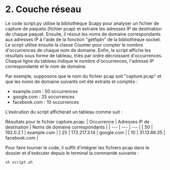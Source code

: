 # 2. Couche réseau

Le code script.py utilise la bibliothèque Scapy pour analyser un fichier de capture de paquets (fichier pcap) et extraire les adresses IP de destination de chaque paquet. Ensuite, il résout les noms de domaine correspondants aux adresses IP à l'aide de la fonction "getfqdn" de la bibliothèque socket. Le script utilise ensuite la classe Counter pour compter le nombre d'occurrences de chaque nom de domaine. Enfin, le script affiche les résultats sous forme de tableau, triés par ordre décroissant d'occurrences. Chaque ligne du tableau indique le nombre d'occurrences, l'adresse IP correspondante et le nom de domaine.

Par exemple, supposons que le nom du fichier pcap soit "capture.pcap" et que les noms de domaine suivants ont été extraits et comptés :

- example.com : 50 occurrences
- google.com : 25 occurrences
- facebook.com : 10 occurrences

L'exécution du script afficherait un tableau comme suit :

Résultats pour le fichier capture.pcap:
| Occurrence | Adresses IP de destination | Noms de domaine correspondants |
| --- | --- | --- |
| 50 | 192.0.2.1 | example.com |
| 25 | 172.217.3.14 | google.com |
| 10 | 31.13.66.35 | facebook.com |


Pour faire tourner le code, il suffit d'intégrer les fichiers pcap dans le dossier et d'exécuter depuis le terminal la commande suivante :  
```bash
sh script.sh
```
